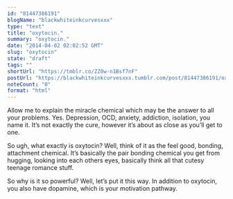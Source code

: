 ```yaml
---
id: "81447386191"
blogName: "blackwhiteinkcurvesxxx"
type: "text"
title: "oxytocin."
summary: "oxytocin."
date: "2014-04-02 02:02:52 GMT"
slug: "oxytocin"
state: "draft"
tags: ""
shortUrl: "https://tmblr.co/ZZ0w-n1Bsf7nF"
postUrl: "https://blackwhiteinkcurvesxxx.tumblr.com/post/81447386191/oxytocin"
noteCount: "0"
format: "html"
---
```


Allow me to explain the miracle chemical which may be the answer to all your problems. Yes. Depression, OCD, anxiety, addiction, isolation, you name it. It’s not exactly the cure, however it’s about as close as you’ll get to one. 

So ugh, what exactly is oxytocin? Well, think of it as the feel good, bonding, attachment chemical. It’s basically the pair bonding chemical you get from hugging, looking into each others eyes, basically think all that cutesy teenage romance stuff. 

So why is it so powerful? Well, let’s put it this way. In addition to oxytocin, you also have dopamine, which is your motivation pathway.